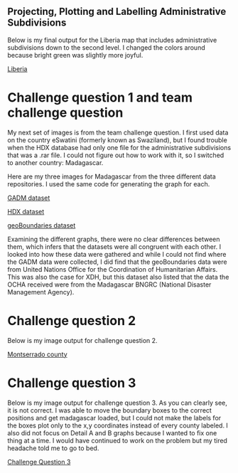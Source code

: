 ## Projecting, Plotting and Labelling Administrative Subdivisions

Below is my final output for the Liberia map that includes administrative subdivisions down to the second level. I changed the colors around because bright green was slightly more
joyful.

[Liberia](https://user-images.githubusercontent.com/67921793/91249877-b5e96700-e725-11ea-8140-616cb536e978.png)

# Challenge question 1 and team challenge question
My next set of images is from the team challenge question. I first used data on the country eSwatini (formerly known as Swaziland), but I found trouble when the HDX database 
had only one file for the administrative subdivisions that was a .rar file. I could not figure out how to work with it, so I switched to another country: Madagascar.

Here are my three images for Madagascar from the three different data repositories. I used the same code for generating the graph for each.

[GADM dataset](https://user-images.githubusercontent.com/67921793/91250111-3d36da80-e726-11ea-9cb4-256ff9a6262b.png)

[HDX dataset](https://user-images.githubusercontent.com/67921793/91250134-49bb3300-e726-11ea-987b-aba4df4e4cf8.png)

[geoBoundaries dataset](https://user-images.githubusercontent.com/67921793/91250174-60fa2080-e726-11ea-99dd-6ed243bc7cc1.png)

Examining the different graphs, there were no clear differences between them, which infers that the datasets were all congruent with each other.
I looked into how these data were gathered and while I could not find where the GADM data were collected, I did find that the geoBoundaries data were from United Nations Office for the 
Coordination of Humanitarian Affairs. This was also the case for XDH, but this dataset also listed that the data the OCHA received were from the Madagascar BNGRC 
(National Disaster Management Agency).


# Challenge question 2
Below is my image output for challenge question 2. 

[Montserrado county](https://user-images.githubusercontent.com/67921793/91250471-1d53e680-e727-11ea-87f2-845caa8f5e20.png)


# Challenge question 3
Below is my image output for challenge question 3. As you can clearly see, it is not correct. I was able to move the boundary boxes to the correct positions and get madagascar loaded,
but I could not make the labels for the boxes plot only to the x,y coordinates instead of every county labeled. I also did not focus on Detail A and B graphs because I wanted to 
fix one thing at a time.
I would have continued to work on the problem but my tired headache told me to go to bed.

[Challenge Question 3](https://user-images.githubusercontent.com/67921793/91250922-272a1980-e728-11ea-83ae-761339aacb18.png)
